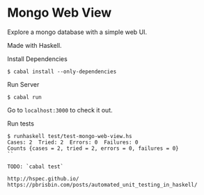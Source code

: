 # Mongo Web View

Explore a mongo database with a simple web UI.

Made with Haskell.

Install Dependencies

```
$ cabal install --only-dependencies
```

Run Server

```
$ cabal run
```

Go to `localhost:3000` to check it out.

Run tests

```
$ runhaskell test/test-mongo-web-view.hs
Cases: 2  Tried: 2  Errors: 0  Failures: 0
Counts {cases = 2, tried = 2, errors = 0, failures = 0}
``

TODO: `cabal test`

http://hspec.github.io/
https://pbrisbin.com/posts/automated_unit_testing_in_haskell/
